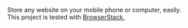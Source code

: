 Store any website on your mobile phone or computer, easily.</br>
This project is tested with <a href="https://www.browserstack.com/">BrowserStack.</a>
